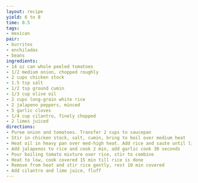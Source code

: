```yaml
---
layout: recipe
yield: 6 to 8
time: 0.5
tags:
- mexican
pair:
- burritos
- enchiladas
- beans
ingredients:
- 14 oz can whole peeled tomatoes
- 1/2 medium onion, chopped roughly
- 2 cups chicken stock
- 1.5 tsp salt
- 1/2 tsp ground cumin
- 1/3 cup olive oil
- 2 cups long-grain white rice
- 2 jalapeno peppers, minced
- 5 garlic cloves
- 1/4 cup cilantro, finely chopped
- 2 limes juiced
directions:
- Puree onion and tomatoes. Transfer 2 cups to saucepan
- Stir in chicken stock, salt, cumin, bring to boil over medium heat
- Heat oil in heavy pan over med-high heat. Add rice and saute until lightly toasted (8-10 min)
- Add jalapenos to rice and cook 2 min, add garlic cook 30 seconds
- Pour boiling tomato mixture over rice, stir to combine
- Heat to low, cook covered 15 min till rice is done
- Remove from heat and stir rice gently, rest 10 min covered
- Add cilantro and lime juice, fluff
---
```

